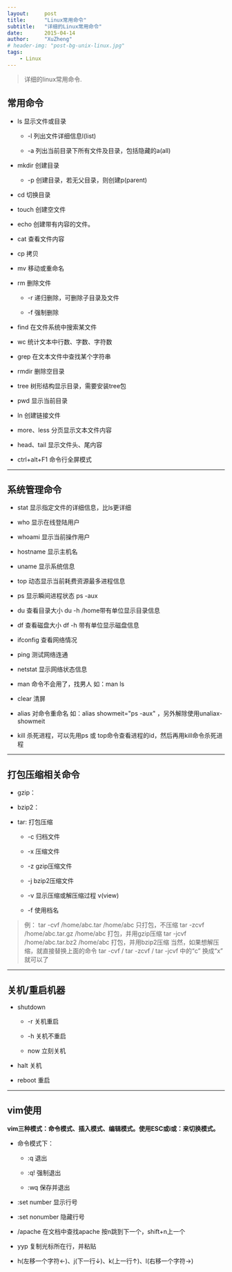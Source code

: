 ```yaml
---
layout:     post
title:      "Linux常用命令"
subtitle:   "详细的Linux常用命令"
date:       2015-04-14
author:     "XuZheng"
# header-img: "post-bg-unix-linux.jpg"
tags:
    - Linux
---
```


> 详细的linux常用命令.

## 常用命令
- ls 显示文件或目录

  - -l 列出文件详细信息l(list)

  - -a 列出当前目录下所有文件及目录，包括隐藏的a(all)
- mkdir 创建目录

  - -p 创建目录，若无父目录，则创建p(parent)
- cd 切换目录

- touch 创建空文件

- echo 创建带有内容的文件。

- cat 查看文件内容

- cp 拷贝

- mv 移动或重命名

- rm 删除文件
  - -r 递归删除，可删除子目录及文件

  - -f 强制删除
- find 在文件系统中搜索某文件

- wc 统计文本中行数、字数、字符数

- grep 在文本文件中查找某个字符串

- rmdir 删除空目录

- tree 树形结构显示目录，需要安装tree包

- pwd  显示当前目录

- ln 创建链接文件

- more、less  分页显示文本文件内容

- head、tail    显示文件头、尾内容

- ctrl+alt+F1  命令行全屏模式
---
## 系统管理命令


- stat              显示指定文件的详细信息，比ls更详细

- who               显示在线登陆用户

- whoami          显示当前操作用户

- hostname      显示主机名

- uname           显示系统信息

- top                动态显示当前耗费资源最多进程信息

- ps                  显示瞬间进程状态 ps -aux

- du                  查看目录大小 du -h /home带有单位显示目录信息

- df                  查看磁盘大小 df -h 带有单位显示磁盘信息

- ifconfig          查看网络情况

- ping                测试网络连通

- netstat          显示网络状态信息

- man                命令不会用了，找男人  如：man ls

- clear              清屏

- alias               对命令重命名 如：alias showmeit="ps -aux" ，另外解除使用unaliax-showmeit

- kill                 杀死进程，可以先用ps 或 top命令查看进程的id，然后再用kill命令杀死进程
---
## 打包压缩相关命令

- gzip：

- bzip2：

- tar:                打包压缩
  -  -c              归档文件

  -  -x              压缩文件

  -  -z              gzip压缩文件

  -  -j              bzip2压缩文件

  -  -v              显示压缩或解压缩过程 v(view)

  -  -f              使用档名
>例：
tar -cvf /home/abc.tar /home/abc              只打包，不压缩
tar -zcvf /home/abc.tar.gz /home/abc        打包，并用gzip压缩
tar -jcvf /home/abc.tar.bz2 /home/abc      打包，并用bzip2压缩
当然，如果想解压缩，就直接替换上面的命令  tar -cvf  / tar -zcvf  / tar -jcvf 中的“c” 换成“x” 就可以了
---
## 关机/重启机器

- shutdown

    - -r             关机重启

    - -h             关机不重启

    - now          立刻关机

- halt               关机

- reboot          重启
---
## vim使用

**vim三种模式：命令模式、插入模式、编辑模式。使用ESC或i或：来切换模式。**

- 命令模式下：

  - :q                      退出

  - :q!                     强制退出

  - :wq                   保存并退出

- :set number     显示行号

- :set nonumber  隐藏行号

- /apache            在文档中查找apache 按n跳到下一个，shift+n上一个

- yyp                   复制光标所在行，并粘贴

- h(左移一个字符←)、j(下一行↓)、k(上一行↑)、l(右移一个字符→)
